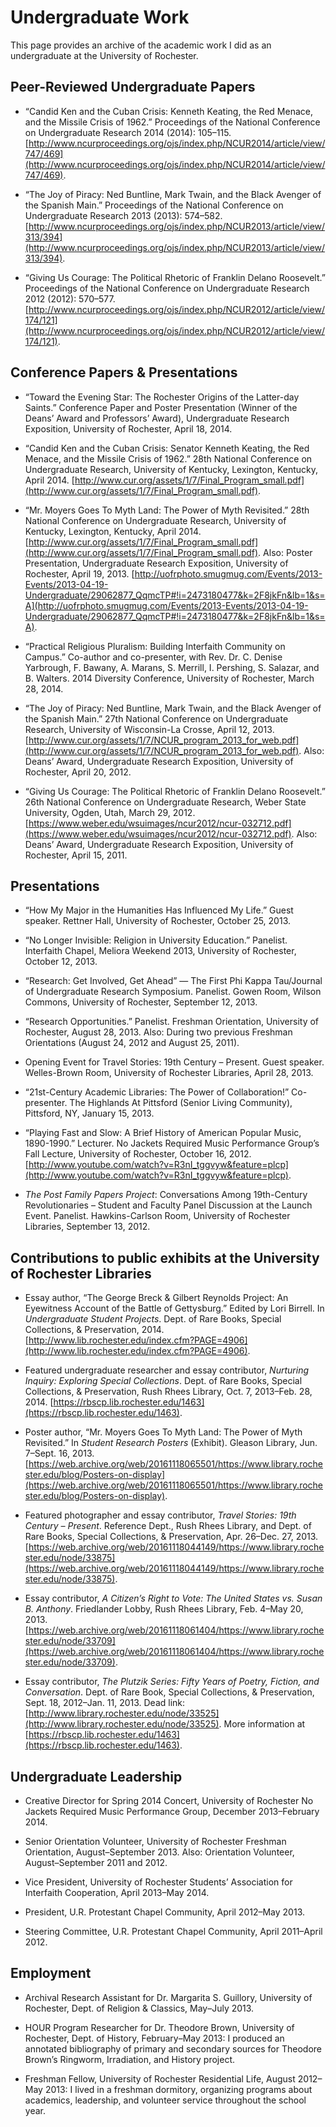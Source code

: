 # Undergraduate Work

This page provides an archive of the academic work I did as an undergraduate at the University of Rochester. 

## Peer-Reviewed Undergraduate Papers ##

* “Candid Ken and the Cuban Crisis: Kenneth Keating, the Red Menace, and the Missile Crisis of 1962.” Proceedings of the National Conference on Undergraduate Research 2014 (2014): 105–115. [http://www.ncurproceedings.org/ojs/index.php/NCUR2014/article/view/747/469](http://www.ncurproceedings.org/ojs/index.php/NCUR2014/article/view/747/469). 

*	“The Joy of Piracy: Ned Buntline, Mark Twain, and the Black Avenger of the Spanish Main.” Proceedings of the National Conference on Undergraduate Research 2013 (2013): 574–582. [http://www.ncurproceedings.org/ojs/index.php/NCUR2013/article/view/313/394](http://www.ncurproceedings.org/ojs/index.php/NCUR2013/article/view/313/394).

*	“Giving Us Courage: The Political Rhetoric of Franklin Delano Roosevelt.” Proceedings of the National Conference on Undergraduate Research 2012 (2012): 570–577. [http://www.ncurproceedings.org/ojs/index.php/NCUR2012/article/view/174/121](http://www.ncurproceedings.org/ojs/index.php/NCUR2012/article/view/174/121). 

## Conference Papers & Presentations ##

* “Toward the Evening Star: The Rochester Origins of the Latter-day Saints.” Conference Paper and Poster Presentation (Winner of the Deans’ Award and Professors’ Award), Undergraduate Research Exposition, University of Rochester, April 18, 2014.

*	“Candid Ken and the Cuban Crisis: Senator Kenneth Keating, the Red Menace, and the Missile Crisis of 1962.” 28th National Conference on Undergraduate Research, University of Kentucky, Lexington, Kentucky, April 2014. [http://www.cur.org/assets/1/7/Final_Program_small.pdf](http://www.cur.org/assets/1/7/Final_Program_small.pdf).

*	“Mr. Moyers Goes To Myth Land: The Power of Myth Revisited.” 28th National Conference on Undergraduate Research, University of Kentucky, Lexington, Kentucky, April 2014. [http://www.cur.org/assets/1/7/Final_Program_small.pdf](http://www.cur.org/assets/1/7/Final_Program_small.pdf). Also: Poster Presentation, Undergraduate Research Exposition, University of Rochester, April 19, 2013. [http://uofrphoto.smugmug.com/Events/2013-Events/2013-04-19-Undergraduate/29062877_QqmcTP#!i=2473180477&k=2F8jkFn&lb=1&s=A](http://uofrphoto.smugmug.com/Events/2013-Events/2013-04-19-Undergraduate/29062877_QqmcTP#!i=2473180477&k=2F8jkFn&lb=1&s=A). 

*	“Practical Religious Pluralism: Building Interfaith Community on Campus.” Co-author and co-presenter, with Rev. Dr. C. Denise Yarbrough, F. Bawany, A. Marans, S. Merrill, I. Pershing, S. Salazar, and B. Walters. 2014 Diversity Conference, University of Rochester, March 28, 2014.

*	“The Joy of Piracy: Ned Buntline, Mark Twain, and the Black Avenger of the Spanish Main.” 27th National Conference on Undergraduate Research, University of Wisconsin-La Crosse, April 12, 2013. [http://www.cur.org/assets/1/7/NCUR_program_2013_for_web.pdf](http://www.cur.org/assets/1/7/NCUR_program_2013_for_web.pdf). Also: Deans’ Award, Undergraduate Research Exposition, University of Rochester, April 20, 2012. 

* “Giving Us Courage: The Political Rhetoric of Franklin Delano Roosevelt.” 26th National Conference on Undergraduate Research, Weber State University, Ogden, Utah, March 29, 2012. [https://www.weber.edu/wsuimages/ncur2012/ncur-032712.pdf](https://www.weber.edu/wsuimages/ncur2012/ncur-032712.pdf). Also: Deans’ Award, Undergraduate Research Exposition, University of Rochester, April 15, 2011. 

## Presentations ##
*	“How My Major in the Humanities Has Influenced My Life.” Guest speaker. Rettner Hall, University of Rochester, October 25, 2013.

*	“No Longer Invisible: Religion in University Education.” Panelist. Interfaith Chapel, Meliora Weekend 2013, University of Rochester, October 12, 2013.

*	“Research: Get Involved, Get Ahead” — The First Phi Kappa Tau/Journal of Undergraduate Research Symposium. Panelist. Gowen Room, Wilson Commons, University of Rochester, September 12, 2013. 

*	“Research Opportunities.” Panelist. Freshman Orientation, University of Rochester, August 28, 2013. Also: During two previous Freshman Orientations (August 24, 2012 and August 25, 2011).

*	Opening Event for Travel Stories: 19th Century – Present. Guest speaker. Welles-Brown Room, University of Rochester Libraries, April 28, 2013.

*	“21st-Century Academic Libraries: The Power of Collaboration!” Co-presenter. The Highlands At Pittsford (Senior Living Community), Pittsford, NY, January 15, 2013.

*	“Playing Fast and Slow: A Brief History of American Popular Music, 1890-1990.” Lecturer. No Jackets Required Music Performance Group’s Fall Lecture, University of Rochester, October 16, 2012. [http://www.youtube.com/watch?v=R3nI_tggvyw&feature=plcp](http://www.youtube.com/watch?v=R3nI_tggvyw&feature=plcp).

*	*The Post Family Papers Project*: Conversations Among 19th-Century Revolutionaries – Student and Faculty Panel Discussion at the Launch Event. Panelist. Hawkins-Carlson Room, University of Rochester Libraries, September 13, 2012. 

## Contributions to public exhibits at the University of Rochester Libraries ##

* Essay author, “The George Breck & Gilbert Reynolds Project: An Eyewitness Account of the Battle of Gettysburg.” Edited by Lori Birrell. In *Undergraduate Student Projects*. Dept. of Rare Books, Special Collections, & Preservation, 2014. [http://www.lib.rochester.edu/index.cfm?PAGE=4906](http://www.lib.rochester.edu/index.cfm?PAGE=4906).

* Featured undergraduate researcher and essay contributor, *Nurturing Inquiry: Exploring Special Collections*. Dept. of Rare Books, Special Collections, & Preservation, Rush Rhees Library, Oct. 7, 2013–Feb. 28, 2014. [https://rbscp.lib.rochester.edu/1463](https://rbscp.lib.rochester.edu/1463).

* Poster author, “Mr. Moyers Goes To Myth Land: The Power of Myth Revisited.” In *Student Research Posters* (Exhibit). Gleason Library, Jun. 7–Sept. 16, 2013. [https://web.archive.org/web/20161118065501/https://www.library.rochester.edu/blog/Posters-on-display](https://web.archive.org/web/20161118065501/https://www.library.rochester.edu/blog/Posters-on-display).

* Featured photographer and essay contributor, *Travel Stories: 19th Century – Present*. Reference Dept., Rush Rhees Library, and Dept. of Rare Books, Special Collections, & Preservation, Apr. 26–Dec. 27, 2013. [https://web.archive.org/web/20161118044149/https://www.library.rochester.edu/node/33875](https://web.archive.org/web/20161118044149/https://www.library.rochester.edu/node/33875).

* Essay contributor, *A Citizen’s Right to Vote: The United States vs. Susan B. Anthony*. Friedlander Lobby, Rush Rhees Library, Feb. 4–May 20, 2013. [https://web.archive.org/web/20161118061404/https://www.library.rochester.edu/node/33709](https://web.archive.org/web/20161118061404/https://www.library.rochester.edu/node/33709).

* Essay contributor, *The Plutzik Series: Fifty Years of Poetry, Fiction, and Conversation*. Dept. of Rare Book, Special Collections, & Preservation, Sept. 18, 2012–Jan. 11, 2013. Dead link: [http://www.library.rochester.edu/node/33525](http://www.library.rochester.edu/node/33525). More information at [https://rbscp.lib.rochester.edu/1463](https://rbscp.lib.rochester.edu/1463).

## Undergraduate Leadership ##

* Creative Director for Spring 2014 Concert, University of Rochester No Jackets Required Music Performance Group, December 2013–February 2014.

* Senior Orientation Volunteer, University of Rochester Freshman Orientation, August–September 2013. Also: Orientation Volunteer, August–September 2011 and 2012.

* Vice President, University of Rochester Students’ Association for Interfaith Cooperation, April 2013–May 2014.

* President, U.R. Protestant Chapel Community, April 2012–May 2013.

* Steering Committee, U.R. Protestant Chapel Community, April 2011–April 2012. 

## Employment ##

* Archival Research Assistant for Dr. Margarita S. Guillory, University of Rochester, Dept. of Religion & Classics, May–July 2013.

* HOUR Program Researcher for Dr. Theodore Brown, University of Rochester, Dept. of History, February–May 2013: I produced an annotated bibliography of primary and secondary sources for Theodore Brown’s Ringworm, Irradiation, and History project.

* Freshman Fellow, University of Rochester Residential Life, August 2012–May 2013: I lived in a freshman dormitory, organizing programs about academics, leadership, and volunteer service throughout the school year.
